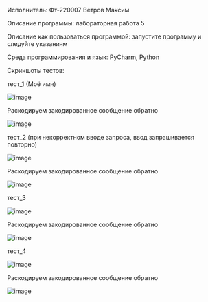 Исполнитель: Фт-220007 Ветров Максим

Описание программы: лабораторная работа 5

Описание как пользоваться программой: запустите программу и следуйте указаниям

Среда программирования и язык: PyCharm, Python

Скриншоты тестов:

тест_1 (Моё имя)

![image](https://github.com/ciigann/Caesar-cipher/assets/146112930/f60a09be-1dbb-4ffd-b8e8-55f865d8b9b1)

Раскодируем закодированное сообщение обратно

![image](https://github.com/ciigann/Caesar-cipher/assets/146112930/88a6b5b0-168f-47bf-a07b-e2de8fdb9798)

тест_2 (при некорректном вводе запроса, ввод запрашивается повторно)

![image](https://github.com/ciigann/Caesar-cipher/assets/146112930/25b7899e-d6f3-423f-847f-53ae130723dd)

Раскодируем закодированное сообщение обратно

![image](https://github.com/ciigann/Caesar-cipher/assets/146112930/c9ee2d88-9da7-4b0a-b613-6529c609c320)

тест_3

![image](https://github.com/ciigann/Caesar-cipher/assets/146112930/d26db090-dcc5-4384-9489-4d188823a826)

Раскодируем закодированное сообщение обратно

![image](https://github.com/ciigann/Caesar-cipher/assets/146112930/7277c5e1-e927-4969-a633-4c429bcaa8b5)

тест_4

![image](https://github.com/ciigann/Caesar-cipher/assets/146112930/a7494adc-f87d-41b2-bc5a-40161efe11f6)

Раскодируем закодированное сообщение обратно

![image](https://github.com/ciigann/Caesar-cipher/assets/146112930/8ef66c85-e51a-412c-8b48-ad538b8d5ef4)



